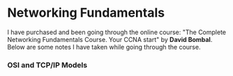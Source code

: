 # Networking Fundamentals

I have purchased and been going through the online course: "The Complete Networking Fundamentals Course. Your CCNA start" by **David Bombal**. Below are some notes I have taken while going through the course.

### OSI and TCP/IP Models

